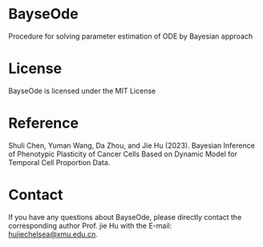 
# BayseOde
Procedure for solving parameter estimation of ODE by Bayesian approach

# License
BayseOde is licensed under the MIT License

# Reference
Shuli Chen, Yuman Wang, Da Zhou, and Jie Hu (2023). Bayesian Inference of Phenotypic Plasticity of Cancer Cells Based on Dynamic Model for Temporal Cell Proportion Data.

# Contact
lf you have any questions about BayseOde, please directly contact the corresponding author Prof. jie Hu with the E-mail: hujiechelsea@xmu.edu.cn.



